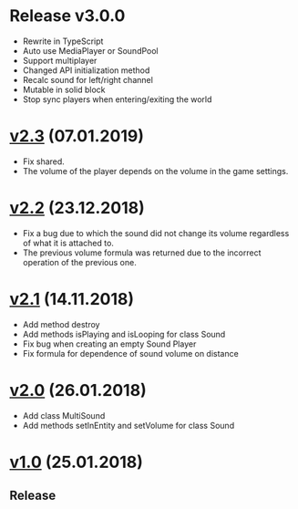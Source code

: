 # Release v3.0.0
- Rewrite in TypeScript
- Auto use MediaPlayer or SoundPool
- Support multiplayer
- Changed API initialization method
- Recalc sound for left/right channel
- Mutable in solid block
- Stop sync players when entering/exiting the world

# [v2.3](https://github.com/Wolf-Team/Libraries/blob/master/SoundAPI.js) (07.01.2019)
- Fix shared.
- The volume of the player depends on the volume in the game settings.

# [v2.2](https://github.com/Wolf-Team/Libraries/blob/60a1247edc14fabfb3cc1c01dc3fe52ab398acd1/SoundAPI.js) (23.12.2018)
- Fix a bug due to which the sound did not change its volume regardless of what it is attached to.
- The previous volume formula was returned due to the incorrect operation of the previous one.

# [v2.1](https://github.com/Wolf-Team/Libraries/blob/d4542eee83422197f21e5c333d6737ee2319b4c0/SoundAPI.js) (14.11.2018)
- Add method destroy
- Add methods isPlaying and isLooping for class Sound
- Fix bug when creating an empty Sound Player
- Fix formula for dependence of sound volume on distance

# [v2.0](https://github.com/Wolf-Team/Libraries/blob/887d38ee300a609825efaf18a974f9df00710cf2/SoundAPI.js) (26.01.2018)
- Add class MultiSound
- Add methods setInEntity and setVolume for class Sound

# [v1.0](https://github.com/Wolf-Team/Libraries/blob/65e5ccc82be93dd8f6909e8686457c838b361027/SoundAPI.js) (25.01.2018)
## Release
